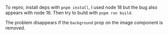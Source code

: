 To repro, install deps with `pnpm install`, I used node 18 but the bug also appears with node 16.
Then try to build with `pnpm run build`.

The problem disappears if the `background` prop on the image component is removed.